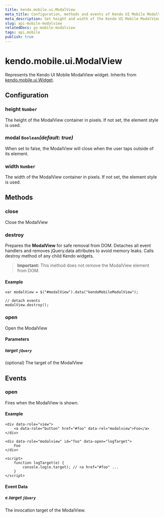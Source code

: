 ```yaml
---
title: kendo.mobile.ui.ModalView
meta_title: Configuration, methods and events of Kendo UI Mobile ModalView
meta_description: Set height and width of the Kendo UI Mobile ModalView container in pixels, use methods to open and close it.
slug: api-mobile-modalview
relatedDocs: gs-mobile-modalview
tags: api,mobile
publish: true
---
```


# kendo.mobile.ui.ModalView

Represents the Kendo UI Mobile ModalView widget. Inherits from [kendo.mobile.ui.Widget](/api/framework/mobilewidget).

## Configuration

### height `Number`

The height of the ModalView container in pixels. If not set, the element style is used.

### modal `Boolean`*(default: true)*

 When set to false, the ModalView will close when the user taps outside of its element.

### width `Number`

The width of the ModalView container in pixels. If not set, the element style is used.

## Methods

### close

Close the ModalView

### destroy
Prepares the **ModalView** for safe removal from DOM. Detaches all event handlers and removes jQuery.data attributes to avoid memory leaks. Calls destroy method of any child Kendo widgets.

> **Important:** This method does not remove the ModalView element from DOM.

#### Example

    var modalView = $("#modalView").data("kendoMobileModalView");

    // detach events
    modalView.destroy();

### open

Open the ModalView

#### Parameters

##### target `jQuery`

(optional) The target of the ModalView

## Events

### open

Fires when the ModalView is shown.

#### Example

    <div data-role="view">
        <a data-role="button" href="#foo" data-rel="modalview">Foo</a>
    </div>

    <div data-role="modalview" id="foo" data-open="logTarget">
        Foo
    </div>

    <script>
        function logTarget(e) {
            console.log(e.target); // <a href="#foo" ...
        }
    </script>

#### Event Data

##### e.target `jQuery`

The invocation target of the ModalView.
